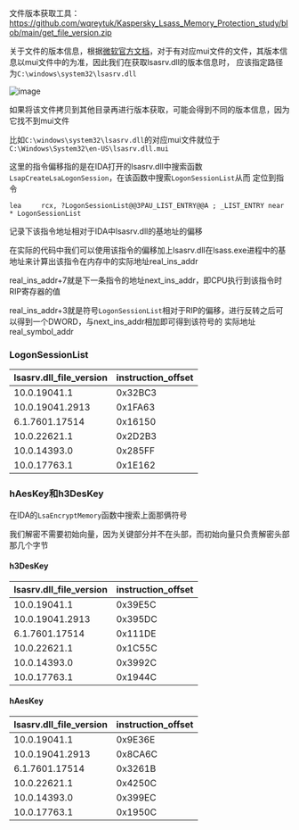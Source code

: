 文件版本获取工具：
https://github.com/wqreytuk/Kaspersky_Lsass_Memory_Protection_study/blob/main/get_file_version.zip

关于文件的版本信息，根据[微软官方文档](https://learn.microsoft.com/en-us/windows/win32/api/winver/nf-winver-getfileversioninfoa)，对于有对应mui文件的文件，其版本信息以mui文件中的为准，因此我们在获取lsasrv.dll的版本信息时，
应该指定路径为`C:\windows\system32\lsasrv.dll`

![image](https://github.com/wqreytuk/Kaspersky_Lsass_Memory_Protection_study/assets/48377190/6aebf492-350d-4aa1-8c3d-f7493b59b3f2)


如果将该文件拷贝到其他目录再进行版本获取，可能会得到不同的版本信息，因为它找不到mui文件

比如`C:\windows\system32\lsasrv.dll`的对应mui文件就位于`C:\Windows\System32\en-US\lsasrv.dll.mui`


这里的指令偏移指的是在IDA打开的lsasrv.dll中搜索函数`LsapCreateLsaLogonSession`，在该函数中搜索`LogonSessionList`从而
定位到指令
```
lea     rcx, ?LogonSessionList@@3PAU_LIST_ENTRY@@A ; _LIST_ENTRY near * LogonSessionList
```
记录下该指令地址相对于IDA中lsasrv.dll的基地址的偏移

在实际的代码中我们可以使用该指令的偏移加上lsasrv.dll在lsass.exe进程中的基地址来计算出该指令在内存中的实际地址real_ins_addr

real_ins_addr+7就是下一条指令的地址next_ins_addr，即CPU执行到该指令时RIP寄存器的值

real_ins_addr+3就是符号`LogonSessionList`相对于RIP的偏移，进行反转之后可以得到一个DWORD，与next_ins_addr相加即可得到该符号的
实际地址real_symbol_addr

### LogonSessionList

|  lsasrv.dll_file_version | instruction_offset  |
|---|---|
| 10.0.19041.1 |  0x32BC3 | 
|  10.0.19041.2913 | 0x1FA63  | 
|  6.1.7601.17514 | 0x16150  | 
|  10.0.22621.1 | 0x2D2B3  | 
|  10.0.14393.0 | 0x285FF  | 
|  10.0.17763.1 | 0x1E162  | 

### hAesKey和h3DesKey

在IDA的`LsaEncryptMemory`函数中搜索上面那俩符号

我们解密不需要初始向量，因为关键部分并不在头部，而初始向量只负责解密头部那几个字节

#### h3DesKey

|  lsasrv.dll_file_version | instruction_offset  |
|---|---|
| 10.0.19041.1 |  0x39E5C | 
|  10.0.19041.2913 | 0x395DC  | 
|  6.1.7601.17514 | 0x111DE  | 
|  10.0.22621.1 | 0x1C55C  | 
|  10.0.14393.0 | 0x3992C  | 
|  10.0.17763.1 | 0x1944C  | 

#### hAesKey

|  lsasrv.dll_file_version | instruction_offset  |
|---|---|
| 10.0.19041.1 |  0x9E36E | 
|  10.0.19041.2913 | 0x8CA6C  | 
|  6.1.7601.17514 | 0x3261B  | 
|  10.0.22621.1 | 0x4250C  | 
|  10.0.14393.0 | 0x399EC  |
|  10.0.17763.1 | 0x1950C  | 
